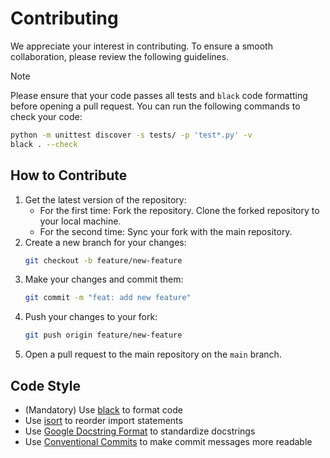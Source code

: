 # Contributing

We appreciate your interest in contributing. To ensure a smooth collaboration, please review the following guidelines.

> [!Note]
> Please ensure that your code passes all tests and `black` code formatting before opening a pull request.
> You can run the following commands to check your code:
> ```bash
> python -m unittest discover -s tests/ -p 'test*.py' -v
> black . --check
> ```

## How to Contribute

1. Get the latest version of the repository:
    - For the first time: Fork the repository. Clone the forked repository to your local machine.
    - For the second time: Sync your fork with the main repository.
2. Create a new branch for your changes:
    ```bash
    git checkout -b feature/new-feature
    ```
3. Make your changes and commit them:
    ```bash
    git commit -m "feat: add new feature"
    ```
4. Push your changes to your fork:
    ```bash
    git push origin feature/new-feature
    ```
5. Open a pull request to the main repository on the `main` branch.

## Code Style

- (Mandatory) Use [black](https://black.readthedocs.io/en/stable/) to format code
- Use [isort](https://pycqa.github.io/isort/) to reorder import statements
- Use [Google Docstring Format](https://sphinxcontrib-napoleon.readthedocs.io/en/latest/example_google.html) to standardize docstrings
- Use [Conventional Commits](https://www.conventionalcommits.org/) to make commit messages more readable
